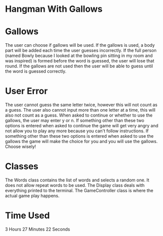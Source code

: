 # Hangman With Gallows

# Gallows
The user can choose if gallows will be used. 
If the gallows is used, a body part will be added each time the user guesses incorrectly.
If the full person (named Bowly because I looked at the bowling pin sitting in my room and was inspired) is formed before the word is guessed, the user will lose that round.
If the gallows are not used then the user will be able to guess until the word is guessed correctly.

# User Error
The user cannot guess the same letter twice, however this will not count as a guess.
The user also cannot input more than one letter at a time, this will also not count as a guess.
When asked to continue or whether to use the gallows, the user may enter y or n. 
If something other than these two options is entered when asked to continue the game will get very angry and not allow you to play any more because you can't follow instructions.
If something other than these two options is entered when asked to use the gallows the game will make the choice for you and you will use the gallows. Choose wisely!
  
# Classes
The Words class contains the list of words and selects a random one. It does not allow repeat words to be used.
The Display class deals with everything printed to the terminal.
The GameController class is where the actual game play happens.

# Time Used
3 Hours 27 Minutes 22 Seconds
